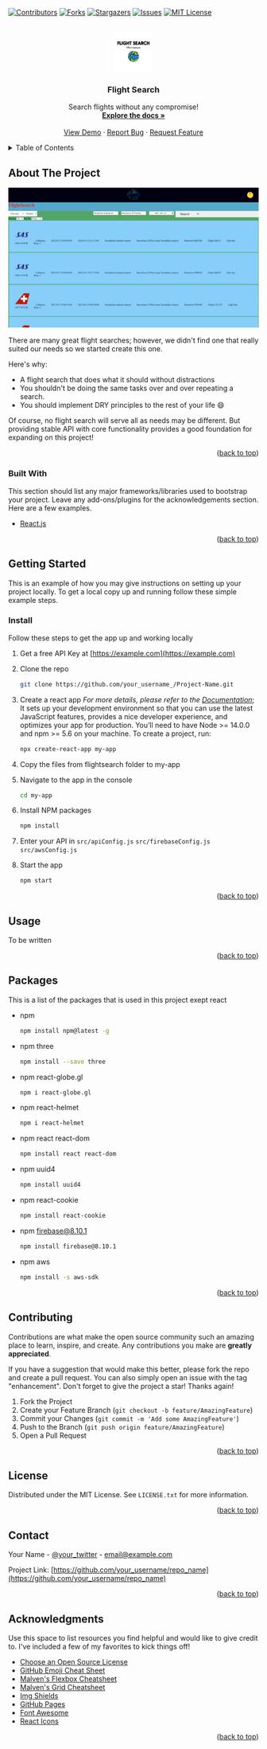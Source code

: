 <div id="top"></div>
<!--
*** Thanks for checking out the Best-README-Template. If you have a suggestion
*** that would make this better, please fork the repo and create a pull request
*** or simply open an issue with the tag "enhancement".
*** Don't forget to give the project a star!
*** Thanks again! Now go create something AMAZING! :D
-->



<!-- PROJECT SHIELDS -->
<!--
*** I'm using markdown "reference style" links for readability.
*** Reference links are enclosed in brackets [ ] instead of parentheses ( ).
*** See the bottom of this document for the declaration of the reference variables
*** for contributors-url, forks-url, etc. This is an optional, concise syntax you may use.
*** https://www.markdownguide.org/basic-syntax/#reference-style-links
-->
[![Contributors][contributors-shield]][contributors-url]
[![Forks][forks-shield]][forks-url]
[![Stargazers][stars-shield]][stars-url]
[![Issues][issues-shield]][issues-url]
[![MIT License][license-shield]][license-url]



<!-- PROJECT LOGO -->
<br />
<div align="center">
  <a href="https://gits-15.sys.kth.se/javierre/flightsearch">
    <img src="logo.png" alt="Logo" width="80" height="80">
  </a>

  <h3 align="center">Flight Search</h3>

  <p align="center">
    Search flights without any compromise!
    <br />
    <a href="https://gits-15.sys.kth.se/javierre/flightsearch"><strong>Explore the docs »</strong></a>
    <br />
    <br />
    <a href="https://dh2642-flightsearch.firebaseapp.com/#homepage">View Demo</a>
    ·
    <a href="https://gits-15.sys.kth.se/javierre/flightsearch/issues">Report Bug</a>
    ·
    <a href="https://gits-15.sys.kth.se/javierre/flightsearch/issues">Request Feature</a>
  </p>
</div>



<!-- TABLE OF CONTENTS -->
<details>
  <summary>Table of Contents</summary>
  <ol>
    <li>
      <a href="#about-the-project">About The Project</a>
      <ul>
        <li><a href="#built-with">Built With</a></li>
      </ul>
    </li>
    <li>
      <a href="#getting-started">Getting Started</a>
      <ul>
        <li><a href="#prerequisites">Prerequisites</a></li>
        <li><a href="#installation">Installation</a></li>
      </ul>
    </li>
    <li><a href="#usage">Usage</a></li>
    <li><a href="#roadmap">Roadmap</a></li>
    <li><a href="#contributing">Contributing</a></li>
    <li><a href="#license">License</a></li>
    <li><a href="#contact">Contact</a></li>
    <li><a href="#acknowledgments">Acknowledgments</a></li>
  </ol>
</details>



<!-- ABOUT THE PROJECT -->
## About The Project

[![Product Name Screen Shot][product-screenshot]](https://dh2642-flightsearch.firebaseapp.com/#homepage)

There are many great flight searches; however, we didn't find one that really suited our needs so we started create this one.

Here's why:
* A flight search that does what it should without distractions
* You shouldn't be doing the same tasks over and over repeating a search.
* You should implement DRY principles to the rest of your life :smile:

Of course, no flight search will serve all as needs may be different. But providing stable API with core functionality provides a good foundation for expanding on this project!

<p align="right">(<a href="#top">back to top</a>)</p>



### Built With

This section should list any major frameworks/libraries used to bootstrap your project. Leave any add-ons/plugins for the acknowledgements section. Here are a few examples.

* [React.js](https://reactjs.org/)

<p align="right">(<a href="#top">back to top</a>)</p>


<!-- GETTING STARTED -->
## Getting Started

This is an example of how you may give instructions on setting up your project locally.
To get a local copy up and running follow these simple example steps.

### Install

Follow these steps to get the app up and working locally

1. Get a free API Key at [https://example.com](https://example.com)
2. Clone the repo
   ```sh
   git clone https://github.com/your_username_/Project-Name.git
   ```
4. Create a react app 
_For more details, please refer to the [Documentation](https://reactjs.org/docs/create-a-new-react-app.html)_; It sets up your development environment so that you can use the latest JavaScript features, provides a nice developer experience, and optimizes your app for production. You’ll need to have Node >= 14.0.0 and npm >= 5.6 on your machine. To create a project, run:
   ```sh
   npx create-react-app my-app
   ```
   
5. Copy the files from flightsearch folder to my-app
6. Navigate to the app in the console
   ```sh
   cd my-app
   ```
8. Install NPM packages
   ```sh
   npm install
   ```
7. Enter your API in `src/apiConfig.js` `src/firebaseConfig.js` `src/awsConfig.js`
8. Start the app
   ```sh
   npm start
   ```

<p align="right">(<a href="#top">back to top</a>)</p>



<!-- USAGE EXAMPLES -->
## Usage

To be written

<p align="right">(<a href="#top">back to top</a>)</p>


## Packages

This is a list of the packages that is used in this project exept react
* npm
  ```sh
  npm install npm@latest -g
* npm three
  ```sh
  npm install --save three
  ```
* npm react-globe.gl
  ```sh
  npm i react-globe.gl
  ```
* npm react-helmet
  ```sh
  npm i react-helmet
  ```
* npm react react-dom
  ```sh
  npm install react react-dom
  ```
* npm uuid4
  ```sh
  npm install uuid4
  ```
* npm react-cookie
  ```sh
  npm install react-cookie
  ```
* npm firebase@8.10.1
  ```sh
  npm install firebase@8.10.1
  ```
* npm aws
  ```sh
  npm install -s aws-sdk
  ```


<p align="right">(<a href="#top">back to top</a>)</p>



<!-- CONTRIBUTING -->
## Contributing

Contributions are what make the open source community such an amazing place to learn, inspire, and create. Any contributions you make are **greatly appreciated**.

If you have a suggestion that would make this better, please fork the repo and create a pull request. You can also simply open an issue with the tag "enhancement".
Don't forget to give the project a star! Thanks again!

1. Fork the Project
2. Create your Feature Branch (`git checkout -b feature/AmazingFeature`)
3. Commit your Changes (`git commit -m 'Add some AmazingFeature'`)
4. Push to the Branch (`git push origin feature/AmazingFeature`)
5. Open a Pull Request

<p align="right">(<a href="#top">back to top</a>)</p>



<!-- LICENSE -->
## License

Distributed under the MIT License. See `LICENSE.txt` for more information.

<p align="right">(<a href="#top">back to top</a>)</p>



<!-- CONTACT -->
## Contact

Your Name - [@your_twitter](https://twitter.com/your_username) - email@example.com

Project Link: [https://github.com/your_username/repo_name](https://github.com/your_username/repo_name)

<p align="right">(<a href="#top">back to top</a>)</p>



<!-- ACKNOWLEDGMENTS -->
## Acknowledgments

Use this space to list resources you find helpful and would like to give credit to. I've included a few of my favorites to kick things off!

* [Choose an Open Source License](https://choosealicense.com)
* [GitHub Emoji Cheat Sheet](https://www.webpagefx.com/tools/emoji-cheat-sheet)
* [Malven's Flexbox Cheatsheet](https://flexbox.malven.co/)
* [Malven's Grid Cheatsheet](https://grid.malven.co/)
* [Img Shields](https://shields.io)
* [GitHub Pages](https://pages.github.com)
* [Font Awesome](https://fontawesome.com)
* [React Icons](https://react-icons.github.io/react-icons/search)

<p align="right">(<a href="#top">back to top</a>)</p>



<!-- MARKDOWN LINKS & IMAGES -->
<!-- https://www.markdownguide.org/basic-syntax/#reference-style-links -->
[contributors-shield]: https://img.shields.io/github/contributors/pateriks/flightsearch.svg?style=for-the-badge
[contributors-url]: https://gits-15.sys.kth.se/javierre/flightsearch/graphs/contributors
[forks-shield]: https://img.shields.io/github/forks/pateriks/flightsearch.svg?style=for-the-badge
[forks-url]: https://gits-15.sys.kth.se/javierre/flightsearch/network/members
[stars-shield]: https://img.shields.io/github/stars/pateriks/flightsearch.svg?style=for-the-badge
[stars-url]: https://gits-15.sys.kth.se/javierre/flightsearch/stargazers
[issues-shield]: https://img.shields.io/github/issues/pateriks/flightsearch.svg?style=for-the-badge
[issues-url]: https://gits-15.sys.kth.se/javierre/flightsearch/issues
[license-shield]: https://img.shields.io/github/license/pateriks/flightsearch.svg?style=for-the-badge
[license-url]: https://gits-15.sys.kth.se/javierre/flightsearch/main/LICENSE.txt
[product-screenshot]: screenshot.png
